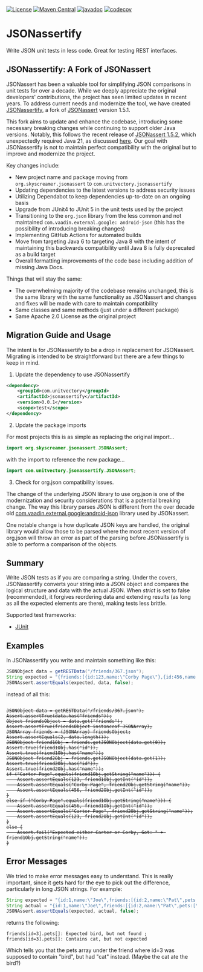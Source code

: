[![License](https://img.shields.io/badge/License-Apache%202.0-blue.svg)](https://opensource.org/licenses/Apache-2.0) [![Maven Central](https://img.shields.io/maven-central/v/com.unitvectory/jsonassertify)](https://central.sonatype.com/artifact/com.unitvectory/jsonassertify) [![javadoc](https://javadoc.io/badge2/com.unitvectory/jsonassertify/javadoc.svg)](https://javadoc.io/doc/com.unitvectory/jsonassertify) [![codecov](https://codecov.io/gh/UnitVectorY-Labs/JSONassertify/graph/badge.svg?token=AkErQGHlR1)](https://codecov.io/gh/UnitVectorY-Labs/JSONassertify)

JSONassertify
=============

Write JSON unit tests in less code.  Great for testing REST interfaces.

JSONassertify: A Fork of JSONassert
-----------------------------------

JSONassert has been a valuable tool for simplifying JSON comparisons in unit tests for over a decade. While we deeply appreciate the original developers' contributions, the project has seen limited updates in recent years. To address current needs and modernize the tool, we have created [JSONassertify](https://github.com/UnitVectorY-Labs/JSONassertify), a fork of [JSONassert](https://github.com/skyscreamer/JSONassert) version 1.5.1.

This fork aims to update and enhance the codebase, introducing some necessary breaking changes while continuing to support older Java versions. Notably, this follows the recent release of [JSONassert 1.5.2](https://github.com/skyscreamer/JSONassert/pull/188), which unexpectedly required Java 21, as discussed [here](https://github.com/skyscreamer/JSONassert/issues/190). Our goal with JSONassertify is not to maintain perfect compatibility with the original but to improve and modernize the project.

Key changes include:

- New project name and package moving from `org.skyscreamer.jsonassert` to `com.unitvectory.jsonassertify`
- Updating dependencies to the latest versions to address security issues
- Utilizing Dependabot to keep dependencies up-to-date on an ongoing basis
- Upgrade from JUnit4 to JUnit 5 in the unit tests used by the project
- Transitioning to the `org.json` library from the less common and not maintained `com.vaadin.external.google: android-json` (this has the possibility of introducing breaking changes)
- Implementing GitHub Actions for automated builds
- Move from targeting Java 6 to targeting Java 8 with the intent of maintaining this backwards compatibility until Java 8 is fully deprecated as a build target
- Overall formatting improvements of the code base including addition of missing Java Docs.

Things that will stay the same:

- The overwhelming majority of the codebase remains unchanged, this is the same library with the same functionality as JSONassert and changes and fixes will be made with care to maintain compatibility
- Same classes and same methods (just under a different package)
- Same Apache 2.0 License as the original project

Migration Guide and Usage
-------------------------

The intent is for JSONassertify to be a drop in replacement for JSONassert. Migrating is intended to be straightforward but there are a few things to keep in mind.

1. Update the dependency to use JSONassertify

```xml
<dependency>
    <groupId>com.unitvectory</groupId>
    <artifactId>jsonassertify</artifactId>
    <version>0.0.1</version>
    <scope>test</scope>
</dependency>
```

2. Update the package imports

For most projects this is as simple as replacing the original import...

```java
import org.skyscreamer.jsonassert.JSONAssert;
```

with the import to reference the new package...

```java
import com.unitvectory.jsonassertify.JSONAssert;
```

3. Check for org.json compatibility issues.

The change of the underlying JSON library to use org.json is one of the modernization and security considerations that is a potential breaking change.  The way this library parses JSON is different from the over decade old [com.vaadin.external.google:android-json](https://mvnrepository.com/artifact/com.vaadin.external.google/android-json/0.0.20131108.vaadin1) library used by JSONassert.

One notable change is how duplicate JSON keys are handled, the original library would allow those to be parsed where the most recent version of org.json will throw an error as part of the parsing before JSONassertify is able to perform a comparison of the objects.

Summary
-------

Write JSON tests as if you are comparing a string.  Under the covers, JSONassertify converts your string into a JSON object and compares the logical structure and data with the actual JSON.  When _strict_ is set to false (recommended), it forgives reordering data and extending results (as long as all the expected elements are there), making tests less brittle.

Supported test frameworks:

- [JUnit](http://junit.org)

Examples
--------

In JSONassertify you write and maintain something like this:

```java
JSONObject data = getRESTData("/friends/367.json");
String expected = "{friends:[{id:123,name:\"Corby Page\"},{id:456,name:\"Carter Page\"}]}";
JSONAssert.assertEquals(expected, data, false);
```

instead of all this:

<pre><code><del>
JSONObject data = getRESTData("/friends/367.json");
Assert.assertTrue(data.has("friends"));
Object friendsObject = data.get("friends");
Assert.assertTrue(friendsObject instanceof JSONArray);
JSONArray friends = (JSONArray) friendsObject;
Assert.assertEquals(2, data.length());
JSONObject friend1Obj = friends.getJSONObject(data.get(0));
Assert.true(friend1Obj.has("id"));
Assert.true(friend1Obj.has("name"));
JSONObject friend2Obj = friends.getJSONObject(data.get(1));
Assert.true(friend2Obj.has("id"));
Assert.true(friend2Obj.has("name"));
if ("Carter Page".equals(friend1Obj.getString("name"))) {
    Assert.assertEquals(123, friend1Obj.getInt("id"));
    Assert.assertEquals("Corby Page", friend2Obj.getString("name"));
    Assert.assertEquals(456, friend2Obj.getInt("id"));
}
else if ("Corby Page".equals(friend1Obj.getString("name"))) {
    Assert.assertEquals(456, friend1Obj.getInt("id"));
    Assert.assertEquals("Carter Page", friend2Obj.getString("name"));
    Assert.assertEquals(123, friend2Obj.getInt("id"));
}
else {
    Assert.fail("Expected either Carter or Corby, Got: " + friend1Obj.getString("name"));
}
</del></code></pre>

Error Messages
--------------

We tried to make error messages easy to understand.  This is really important, since it gets hard for the eye to pick out the difference, particularly in long JSON strings.  For example:

```java
String expected = "{id:1,name:\"Joe\",friends:[{id:2,name:\"Pat\",pets:[\"dog\"]},{id:3,name:\"Sue\",pets:[\"bird\",\"fish\"]}],pets:[]}";
String actual = "{id:1,name:\"Joe\",friends:[{id:2,name:\"Pat\",pets:[\"dog\"]},{id:3,name:\"Sue\",pets:[\"cat\",\"fish\"]}],pets:[]}"
JSONAssert.assertEquals(expected, actual, false);
```

returns the following:

```
friends[id=3].pets[]: Expected bird, but not found ; friends[id=3].pets[]: Contains cat, but not expected
```

Which tells you that the pets array under the friend where id=3 was supposed to contain "bird", but had "cat" instead.  (Maybe the cat ate the bird?)
